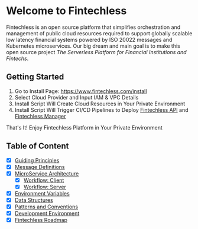 # Welcome to Fintechless

Fintechless is an open source platform that simplifies orchestration and
management of public cloud resources required to support globally scalable
low latency financial systems powered by ISO 20022 messages and Kubernetes
microservices. Our big dream and main goal is to make this open source project
_The Serverless Platform for Financial Institutions and Fintechs_.

## Getting Started

1. Go to Install Page: https://www.fintechless.com/install
2. Select Cloud Provider and Input IAM & VPC Details
3. Install Script Will Create Cloud Resources in Your Private Environment
4. Install Script Will Trigger CI/CD Pipelines to Deploy
[Fintechless API](https://github.com/fintechless/ftl-api) and
[Fintechless Manager](https://github.com/fintechless/ftl-mgr)

That's It! Enjoy Fintechless Platform in Your Private Environment

## Table of Content

- [x] [Guiding Principles](https://github.com/fintechless/ftl-api/blob/main/docs/principle.md)
- [x] [Message Definitions](https://github.com/fintechless/ftl-api/blob/main/docs/message.md)
- [x] [MicroService Architecture](https://github.com/fintechless/ftl-api/blob/main/docs/microservice/readme.md)
  - [x] [Workflow: Client](https://github.com/fintechless/ftl-api/blob/main/docs/workflow-client.md)
  - [x] [Workflow: Server](https://github.com/fintechless/ftl-api/blob/main/docs/workflow-server.md)
- [x] [Environment Variables](https://github.com/fintechless/ftl-api/blob/main/docs/environment.md)
- [x] [Data Structures](https://github.com/fintechless/ftl-api/blob/main/docs/data/readme.md)
- [x] [Patterns and Conventions](https://github.com/fintechless/ftl-api/blob/main/docs/pattern.md)
- [x] [Development Environment](https://github.com/fintechless/ftl-api/blob/main/docs/develop.md)
- [x] [Fintechless Roadmap](https://github.com/fintechless/.github/blob/main/ROADMAP.md)
